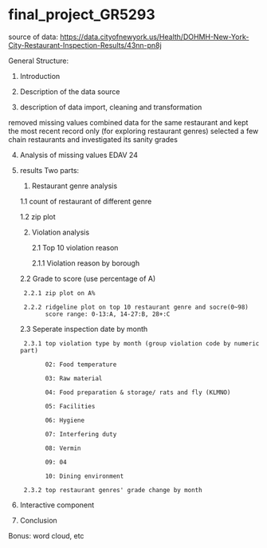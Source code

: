 # final_project_GR5293

source of data: https://data.cityofnewyork.us/Health/DOHMH-New-York-City-Restaurant-Inspection-Results/43nn-pn8j

General Structure:

1. Introduction

2. Description of the data source

3. description of data import, cleaning and transformation

  removed missing values
  combined data for the same restaurant and kept the most recent record only (for exploring restaurant genres)
  selected a few chain restaurants and investigated its sanity grades
  
4. Analysis of missing values
    EDAV 24
5. results
  Two parts:
    1. Restaurant genre analysis
      
      1.1 count of restaurant of different genre
      
      1.2 zip plot

    2. Violation analysis
      
       2.1 Top 10 violation reason
       
       2.1.1 Violation reason by borough
      
      2.2 Grade to score (use percentage of A) 
        
        2.2.1 zip plot on A%
        
        2.2.2 ridgeline plot on top 10 restaurant genre and socre(0~98)
              score range: 0-13:A, 14-27:B, 28+:C
      
      2.3 Seperate inspection date by month
        
        2.3.1 top violation type by month (group violation code by numeric part)
              
              02: Food temperature
              
              03: Raw material
              
              04: Food preparation & storage/ rats and fly (KLMNO)
              
              05: Facilities 
              
              06: Hygiene
              
              07: Interfering duty
              
              08: Vermin
              
              09: 04
              
              10: Dining environment
        
        2.3.2 top restaurant genres' grade change by month


6. Interactive component

7. Conclusion

Bonus: word cloud, etc
